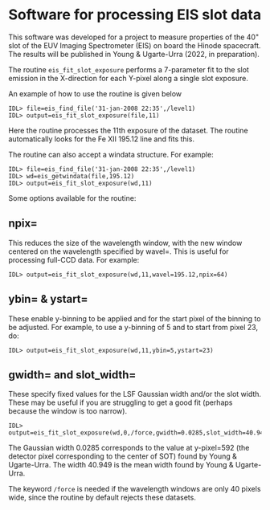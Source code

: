 # Software for processing EIS slot data

This software was developed for a project to measure properties of the 40" slot of the EUV Imaging Spectrometer (EIS) on board the Hinode spacecraft. The results will be published in Young & Ugarte-Urra (2022, in preparation).

The routine `eis_fit_slot_exposure` performs a 7-parameter fit to the slot emission in the X-direction for each Y-pixel along a single slot exposure. 

An example of how to use the routine is given below

```
IDL> file=eis_find_file('31-jan-2008 22:35',/level1)
IDL> output=eis_fit_slot_exposure(file,11)
```

Here the routine processes the 11th exposure of the dataset. The routine automatically looks for the Fe XII 195.12 line and fits this.

The routine can also accept a windata structure. For example:

```
IDL> file=eis_find_file('31-jan-2008 22:35',/level1)
IDL> wd=eis_getwindata(file,195.12)
IDL> output=eis_fit_slot_exposure(wd,11)
```

Some options available for the routine:

## npix=

This reduces the size of the wavelength window, with the new window centered on the wavelength specified by wavel=. This is useful for processing full-CCD data. For example:

```
IDL> output=eis_fit_slot_exposure(wd,11,wavel=195.12,npix=64)
```

## ybin= & ystart=

These enable y-binning to be applied and for the start pixel of the binning to be adjusted. For example, to use a y-binning of 5 and to start from pixel 23, do:

```
IDL> output=eis_fit_slot_exposure(wd,11,ybin=5,ystart=23)
```

## gwidth= and slot_width=

These specify fixed values for the LSF Gaussian width and/or the slot width. These may be useful if you are struggling to get a good fit (perhaps because the window is too narrow). 

```
IDL> output=eis_fit_slot_exposure(wd,0,/force,gwidth=0.0285,slot_width=40.949,ybin=10)
```
The Gaussian width 0.0285 corresponds to the value at y-pixel=592 (the detector pixel corresponding to the center of SOT) found by Young & Ugarte-Urra. The width 40.949 is the mean width found by Young & Ugarte-Urra.

The keyword `/force` is needed if the wavelength windows are only 40 pixels wide, since the routine by default rejects these datasets.


